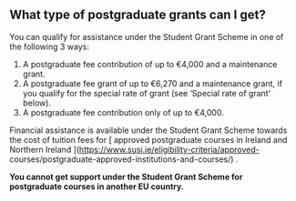 ##  What type of postgraduate grants can I get?

You can qualify for assistance under the Student Grant Scheme in one of the
following 3 ways:

  1. A postgraduate fee contribution of up to €4,000 and a maintenance grant. 
  2. A postgraduate fee grant of up to €6,270 and a maintenance grant, if you qualify for the special rate of grant (see ‘Special rate of grant’ below). 
  3. A postgraduate fee contribution only of up to €4,000. 

Financial assistance is available under the Student Grant Scheme towards the
cost of tuition fees for [ approved postgraduate courses in Ireland and
Northern Ireland ](https://www.susi.ie/eligibility-criteria/approved-
courses/postgraduate-approved-institutions-and-courses/) .

**You cannot get support under the Student Grant Scheme for postgraduate
courses in another EU country.**
